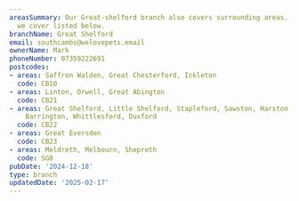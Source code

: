 ```yaml
---
areasSummary: Our Great-shelford branch also covers surrounding areas. See the locations
  we cover listed below.
branchName: Great Shelford
email: southcambs@welovepets.email
ownerName: Mark
phoneNumber: 07359222691
postcodes:
- areas: Saffron Walden, Great Chesterford, Ickleton
  code: CB10
- areas: Linton, Orwell, Great Abington
  code: CB21
- areas: Great Shelford, Little Shelford, Stapleford, Sawston, Harston, Newton, Thriplow,
    Barrington, Whittlesford, Duxford
  code: CB22
- areas: Great Eversden
  code: CB23
- areas: Meldreth, Melbourn, Shepreth
  code: SG8
pubDate: '2024-12-18'
type: branch
updatedDate: '2025-02-17'
---
```




